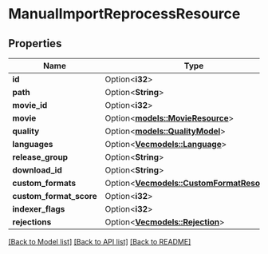# ManualImportReprocessResource

## Properties

Name | Type | Description | Notes
------------ | ------------- | ------------- | -------------
**id** | Option<**i32**> |  | [optional]
**path** | Option<**String**> |  | [optional]
**movie_id** | Option<**i32**> |  | [optional]
**movie** | Option<[**models::MovieResource**](MovieResource.md)> |  | [optional]
**quality** | Option<[**models::QualityModel**](QualityModel.md)> |  | [optional]
**languages** | Option<[**Vec<models::Language>**](Language.md)> |  | [optional]
**release_group** | Option<**String**> |  | [optional]
**download_id** | Option<**String**> |  | [optional]
**custom_formats** | Option<[**Vec<models::CustomFormatResource>**](CustomFormatResource.md)> |  | [optional]
**custom_format_score** | Option<**i32**> |  | [optional]
**indexer_flags** | Option<**i32**> |  | [optional]
**rejections** | Option<[**Vec<models::Rejection>**](Rejection.md)> |  | [optional]

[[Back to Model list]](../README.md#documentation-for-models) [[Back to API list]](../README.md#documentation-for-api-endpoints) [[Back to README]](../README.md)


